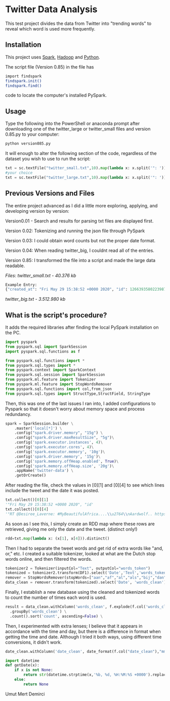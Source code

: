 # Twitter Data Analysis

This test project divides the data from Twitter into "trending words" to reveal which word is used more frequently.

## Installation

This project uses [Spark](https://spark.apache.org/downloads.html), [Hadoop](https://hadoop.apache.org/releases.html) and [Python](https://www.python.org/downloads/). 

The script file (Version 0.85) in the file has 

```bash
import findspark
findspark.init()
findspark.find()
```
code to locate the computer's installed PySpark.


## Usage
Type the following into the PowerShell or anaconda prompt after downloading one of the twitter_large or twitter_small files and version 0.85.py to your computer:
```python
python version085.py
```
It will enough to alter the following section of the code, regardless of the dataset you wish to use to run the script:
```python
txt = sc.textFile("twitter_small.txt",10).map(lambda x: x.split('": '))
#your choice
txt = sc.textFile("twitter_large.txt",10).map(lambda x: x.split('": '))
```

## Previous Versions and Files
The entire project advanced as I did a little more exploring, applying, and developing version by version:

Version0.01 - Search and results for parsing txt files are displayed first.

Version 0.02: Tokenizing and running the json file through PySpark

Version 0.03: I could obtain word counts but not the proper date format.

Version 0.04: When reading twitter_big, I couldnt read all of the entries.

Version 0.85: I transformed the file into a script and made the large data readable.

*Files*: *twitter_small.txt - 40.376 kb* 
```python
Example Entry:
{"created_at": "Fri May 29 15:38:52 +0000 2020", "id": 1266393580223987713, "id_str": "1266393580223987713", "full_text": "RT @Desiree_Laverne: #MyBeautifulAfrica....\u2764\nAardwolf.. https://t.co/9C7MjkQaIp", "truncated": false, "display_text_range": [0, 79], "entities": {"hashtags": [{"text": "MyBeautifulAfrica", "indices": [21, 39]}], "symbols": [], "user_mentions": [{"screen_name": "Desiree_Laverne", "name": "Desiree_Laverne", "id": 2314937901, "id_str": "2314937901", "indices": [3, 19]}], "urls": [], "media": [{"id": 1266286817315176450, "id_str": "1266286817315176450", "indices": [56, 79], "media_url": "http://pbs.twimg.com/media/EZLBJrnUwAI9IbT.jpg", "media_url_https": "https://pbs.twimg.com/media/EZLBJrnUwAI9IbT.jpg", "url": "https://t.co/9C7MjkQaIp", "display_url": "pic.twitter.com/9C7MjkQaIp", "expanded_url": "https://twitter.com/Desiree_Laverne/status/1266286830116200448/photo/1", "type": "photo", "sizes": {"thumb": {"w": 150, "h": 150, "resize": "crop"}, "large": {"w": 564, "h": 435, "resize": "fit"}, "small": {"w": 564, "h": 435, "resize": "fit"}, "medium": {"w": 564, "h": 435, "resize": "fit"}}, "source_status_id": 1266286830116200448, "source_status_id_str": "1266286830116200448", "source_user_id": 2314937901, "source_user_id_str": "2314937901"}]}, "extended_entities": {"media": [{"id": 1266286817315176450, "id_str": "1266286817315176450", "indices": [56, 79], "media_url": "http://pbs.twimg.com/media/EZLBJrnUwAI9IbT.jpg", "media_url_https": "https://pbs.twimg.com/media/EZLBJrnUwAI9IbT.jpg", "url": "https://t.co/9C7MjkQaIp", "display_url": "pic.twitter.com/9C7MjkQaIp", "expanded_url": "https://twitter.com/Desiree_Laverne/status/1266286830116200448/photo/1", "type": "photo", "sizes": {"thumb": {"w": 150, "h": 150, "resize": "crop"}, "large": {"w": 564, "h": 435, "resize": "fit"}, "small": {"w": 564, "h": 435, "resize": "fit"}, "medium": {"w": 564, "h": 435, "resize": "fit"}}, "source_status_id": 1266286830116200448, "source_status_id_str": "1266286830116200448", "source_user_id": 2314937901, "source_user_id_str": "2314937901"}]}, "metadata": {"iso_language_code": "nl", "result_type": "recent"}, "source": "<a href=\"http://twitter.com/download/android\" rel=\"nofollow\">Twitter for Android</a>", "in_reply_to_status_id": null, "in_reply_to_status_id_str": null, "in_reply_to_user_id": null, "in_reply_to_user_id_str": null, "in_reply_to_screen_name": null, "user": {"id": 294630844, "id_str": "294630844", "name": "BR&ON", "screen_name": "broux73", "location": "Northern Drakensberg \ud83c\uddff\ud83c\udde6\ud83c\udfde\ud83c\udfd5\ufe0f", "description": "Don't just stand there, follow me                                                            |\n\ud83c\udfd4\ufe0f\ud83c\udfd5\ufe0f\u26fa\ud83c\udf04\ud83c\udfde\ufe0f\ud83c\udf3f\ud83c\udfd4\u26f0", "url": null, "entities": {"description": {"urls": []}}, "protected": false, "followers_count": 311, "friends_count": 524, "listed_count": 3, "created_at": "Sat May 07 13:57:02 +0000 2011", "favourites_count": 26933, "utc_offset": null, "time_zone": null, "geo_enabled": true, "verified": false, "statuses_count": 8630, "lang": null, "contributors_enabled": false, "is_translator": false, "is_translation_enabled": false, "profile_background_color": "709397", "profile_background_image_url": "http://abs.twimg.com/images/themes/theme6/bg.gif", "profile_background_image_url_https": "https://abs.twimg.com/images/themes/theme6/bg.gif", "profile_background_tile": false, "profile_image_url": "http://pbs.twimg.com/profile_images/1248400674175324160/7ur1k_lb_normal.jpg", "profile_image_url_https": "https://pbs.twimg.com/profile_images/1248400674175324160/7ur1k_lb_normal.jpg", "profile_banner_url": "https://pbs.twimg.com/profile_banners/294630844/1586701202", "profile_link_color": "00FF00", "profile_sidebar_border_color": "86A4A6", "profile_sidebar_fill_color": "A0C5C7", "profile_text_color": "333333", "profile_use_background_image": true, "has_extended_profile": true, "default_profile": false, "default_profile_image": false, "following": false, "follow_request_sent": false, "notifications": false, "translator_type": "none"}, "geo": null, "coordinates": null, "place": null, "contributors": null, "retweeted_status": {"created_at": "Fri May 29 08:34:41 +0000 2020", "id": 1266286830116200448, "id_str": "1266286830116200448", "full_text": "#MyBeautifulAfrica....\u2764\nAardwolf.. https://t.co/9C7MjkQaIp", "truncated": false, "display_text_range": [0, 34], "entities": {"hashtags": [{"text": "MyBeautifulAfrica", "indices": [0, 18]}], "symbols": [], "user_mentions": [], "urls": [], "media": [{"id": 1266286817315176450, "id_str": "1266286817315176450", "indices": [35, 58], "media_url": "http://pbs.twimg.com/media/EZLBJrnUwAI9IbT.jpg", "media_url_https": "https://pbs.twimg.com/media/EZLBJrnUwAI9IbT.jpg", "url": "https://t.co/9C7MjkQaIp", "display_url": "pic.twitter.com/9C7MjkQaIp", "expanded_url": "https://twitter.com/Desiree_Laverne/status/1266286830116200448/photo/1", "type": "photo", "sizes": {"thumb": {"w": 150, "h": 150, "resize": "crop"}, "large": {"w": 564, "h": 435, "resize": "fit"}, "small": {"w": 564, "h": 435, "resize": "fit"}, "medium": {"w": 564, "h": 435, "resize": "fit"}}}]}, "extended_entities": {"media": [{"id": 1266286817315176450, "id_str": "1266286817315176450", "indices": [35, 58], "media_url": "http://pbs.twimg.com/media/EZLBJrnUwAI9IbT.jpg", "media_url_https": "https://pbs.twimg.com/media/EZLBJrnUwAI9IbT.jpg", "url": "https://t.co/9C7MjkQaIp", "display_url": "pic.twitter.com/9C7MjkQaIp", "expanded_url": "https://twitter.com/Desiree_Laverne/status/1266286830116200448/photo/1", "type": "photo", "sizes": {"thumb": {"w": 150, "h": 150, "resize": "crop"}, "large": {"w": 564, "h": 435, "resize": "fit"}, "small": {"w": 564, "h": 435, "resize": "fit"}, "medium": {"w": 564, "h": 435, "resize": "fit"}}}]}, "metadata": {"iso_language_code": "nl", "result_type": "recent"}, "source": "<a href=\"http://twitter.com/download/android\" rel=\"nofollow\">Twitter for Android</a>", "in_reply_to_status_id": null, "in_reply_to_status_id_str": null, "in_reply_to_user_id": null, "in_reply_to_user_id_str": null, "in_reply_to_screen_name": null, "user": {"id": 2314937901, "id_str": "2314937901", "name": "Desiree_Laverne", "screen_name": "Desiree_Laverne", "location": "\u2764\ud83e\udd8f\ud83c\udf3f", "description": "\u26d4No Dms\u26d4 \n\n\n#Rangers\u2764 \n\n\nACTIVIST \ud83d\udc9a\u270c\n#Resist\n\n#_1_Bullet_1_Poacher. #BanIvoryTrade. \n#BanRhinoHornTrade. #BanCannedHunting.. \n#GMFER", "url": null, "entities": {"description": {"urls": []}}, "protected": false, "followers_count": 7049, "friends_count": 4921, "listed_count": 175, "created_at": "Thu Jan 30 20:56:59 +0000 2014", "favourites_count": 159144, "utc_offset": null, "time_zone": null, "geo_enabled": true, "verified": false, "statuses_count": 163896, "lang": null, "contributors_enabled": false, "is_translator": false, "is_translation_enabled": false, "profile_background_color": "C0DEED", "profile_background_image_url": "http://abs.twimg.com/images/themes/theme1/bg.png", "profile_background_image_url_https": "https://abs.twimg.com/images/themes/theme1/bg.png", "profile_background_tile": false, "profile_image_url": "http://pbs.twimg.com/profile_images/1264906862484492288/iVGLP1O-_normal.jpg", "profile_image_url_https": "https://pbs.twimg.com/profile_images/1264906862484492288/iVGLP1O-_normal.jpg", "profile_banner_url": "https://pbs.twimg.com/profile_banners/2314937901/1585836860", "profile_link_color": "1DA1F2", "profile_sidebar_border_color": "C0DEED", "profile_sidebar_fill_color": "DDEEF6", "profile_text_color": "333333", "profile_use_background_image": true, "has_extended_profile": false, "default_profile": true, "default_profile_image": false, "following": false, "follow_request_sent": false, "notifications": false, "translator_type": "none"}, "geo": null, "coordinates": null, "place": null, "contributors": null, "is_quote_status": false, "retweet_count": 4, "favorite_count": 37, "favorited": false, "retweeted": false, "possibly_sensitive": false, "lang": "nl"}, "is_quote_status": false, "retweet_count": 4, "favorite_count": 0, "favorited": false, "retweeted": false, "possibly_sensitive": false, "lang": "nl"}
 ```
*twitter_big.txt - 3.512.980 kb* 


## What is the script's procedure?
It adds the required libraries after finding the local PySpark installation on the PC.
```python
import pyspark
from pyspark.sql import SparkSession
import pyspark.sql.functions as f

from pyspark.sql.functions import *
from pyspark.sql.types import *
from pyspark.context import SparkContext
from pyspark.sql.session import SparkSession
from pyspark.ml.feature import Tokenizer
from pyspark.ml.feature import StopWordsRemover
from pyspark.sql.functions import col,from_json
from pyspark.sql.types import StructType,StructField, StringType
```

Then, this was one of the last issues I ran into, I added configurations to Pyspark so that it doesn't worry about memory space and process redundancy.

```python
spark = SparkSession.builder \
    .master('local[*]') \
    .config("spark.driver.memory", "15g") \
    .config("spark.driver.maxResultSize", "5g")\
    .config('spark.executor.instances', 4)\
    .config('spark.executor.cores', 4)\
    .config('spark.executor.memory', '10g')\
    .config('spark.driver.memory', '15g')\
    .config('spark.memory.offHeap.enabled', True)\
    .config('spark.memory.offHeap.size', '20g')\
    .appName('twitter-data') \
    .getOrCreate()
```
After reading the file, check the values in [0][1] and [0][4] to see which lines include the tweet and the date it was posted.
```python
txt.collect()[0][1]
'"Fri May 29 15:38:52 +0000 2020", "id'
txt.collect()[0][4]
'"RT @Desiree_Laverne: #MyBeautifulAfrica....\\u2764\\nAardwolf.. https://t.co/9C7MjkQaIp", "truncated'
```
As soon as I see this, I simply create an RDD map where these rows are retrieved, giving me only the date and the tweet. (distinct only!)

```python
rdd=txt.map(lambda x: (x[1], x[4])).distinct()
```
Then I had to separate the tweet words and get rid of extra words like "and, or," etc. I created a suitable tokenizer, looked at what are the Dutch stop words online, and then filtered the words.
```python
tokenizer2 = Tokenizer(inputCol="Text", outputCol="words_token")
tokenized = tokenizer2.transform(DF1).select('Date','Text','words_token')
remover = StopWordsRemover(stopWords=["aan","af","al","als","bij","dan","dat","die","dit","een","en","er","had","heb","hem","het","hij","hoe","hun","ik","in","is","je","kan","me","men","met","mij","nog","nu","of","ons","ook","te","tot","uit","van","was","wat","we","wel","wij","zal","ze","zei","zij","zo","zou","aangaande","aangezien","achter","achterna","afgelopen","aldaar","aldus","alhoewel","alias","alle","allebei","alleen","alsnog","altijd","altoos","ander","andere","anders","anderszins","behalve","behoudens","beide","beiden","ben","beneden","bent","bepaald","betreffende","binnen","binnenin","boven","bovenal","bovendien","bovengenoemd","bovenstaand","bovenvermeld","buiten","daar","daarheen","daarin","daarna","daarnet","daarom","daarop","daarvanlangs","de","dikwijls","door","doorgaand","dus","echter","eer","eerdat","eerder","eerlang","eerst","elk","elke","enig","enigszins","enkel","erdoor","even","eveneens","evenwel","gauw","gedurende","geen","gehad","gekund","geleden","gelijk","gemoeten","gemogen","geweest","gewoon","gewoonweg","haar","hadden","hare","hebben","hebt","heeft","hen","hierbeneden","hierboven","hoewel","hunne","ikzelf","inmiddels","inzake","jezelf","jij","jijzelf","jou","jouw","jouwe","juist","jullie","klaar","kon","konden","krachtens","kunnen","kunt","later","liever","maar","mag","meer","mezelf","mijn","mijnent","mijner","mijzelf","misschien","mocht","mochten","moest","moesten","moet","moeten","mogen","na","naar","nadat","net","niet","noch","nogal","ofschoon","om","omdat","omhoog","omlaag","omstreeks","omtrent","omver","onder","ondertussen","ongeveer","onszelf","onze","op","opnieuw","opzij","over","overeind","overigens","pas","precies","reeds","rond","rondom","sedert","sinds","sindsdien","slechts","sommige","spoedig","steeds","tamelijk","tenzij","terwijl","thans","tijdens","toch","toen","toenmaals","toenmalig","totdat","tussen","uitgezonderd","vaakwat","vandaan","vanuit","vanwege","veeleer","verder","vervolgens","vol","volgens","voor","vooraf","vooral","vooralsnog","voorbij","voordat","voordezen","voordien","voorheen","voorop","vooruit","vrij","vroeg","waar","waarom","wanneer","want","waren","weer","weg","wegens","weldra","welk","welke","wie","wiens","wier","wijzelf","zelfs","zichzelf","zijn","zijne","zodra","zonder","zouden","zowat","zulke","zullen","zult","rt","ık","deze","u","via","-",",",'"[full_text": ','"truncated', '"rt',' '], inputCol='words_token', outputCol='words_clean')
data_clean = remover.transform(tokenized).select('Date', 'words_clean')
```

Finally, I establish a new database using the cleaned and tokenized words to count the number of times each word is used.

```python
result = data_clean.withColumn('words_clean', f.explode(f.col('words_clean'))) \
  .groupBy('words_clean') \
  .count().sort('count', ascending=False) \
```

Then, I experimented with extra lenses; I believe that it appears in accordance with the time and day, but there is a difference in format when getting the time and date. Although I tried it both ways, using different time conversions, it didn't work.
```python
date_clean.withColumn('date_clean', date_format(f.col("date_clean"),"mm, dd, dd").alias("yyyy MM dd"))

import datetime
def getDate(x):
    if x is not None:
        return str(datetime.strptime(x,'%b, %d, %H:%M:%S +0000').replace(tzinfo=pytz.UTC).strftime("%m-%d %H:%M:%S"))
    else:
        return None
```
Umut Mert Demirci

